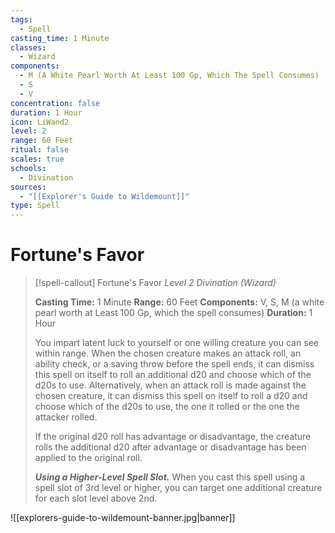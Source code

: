 ```yaml
---
tags:
  - Spell
casting_time: 1 Minute
classes:
  - Wizard
components:
  - M (A White Pearl Worth At Least 100 Gp, Which The Spell Consumes)
  - S
  - V
concentration: false
duration: 1 Hour
icon: LiWand2
level: 2
range: 60 Feet
ritual: false
scales: true
schools:
  - Divination
sources:
  - "[[Explorer's Guide to Wildemount]]"
type: Spell
---
```

# Fortune's Favor
>[!spell-callout] Fortune's Favor
>_Level 2 Divination (Wizard)_
>
>**Casting Time:** 1 Minute
>**Range:** 60 Feet
>**Components:** V, S, M (a white pearl worth at Least 100 Gp, which the spell consumes)
>**Duration:** 1 Hour
>
>You impart latent luck to yourself or one willing creature you can see within range. When the chosen creature makes an attack roll, an ability check, or a saving throw before the spell ends, it can dismiss this spell on itself to roll an additional d20 and choose which of the d20s to use. Alternatively, when an attack roll is made against the chosen creature, it can dismiss this spell on itself to roll a d20 and choose which of the d20s to use, the one it rolled or the one the attacker rolled.
>
>If the original d20 roll has advantage or disadvantage, the creature rolls the additional d20 after advantage or disadvantage has been applied to the original roll.
>
>
>**_Using a Higher-Level Spell Slot._** When you cast this spell using a spell slot of 3rd level or higher, you can target one additional creature for each slot level above 2nd.

![[explorers-guide-to-wildemount-banner.jpg|banner]]